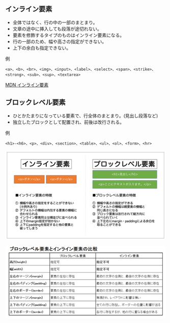 ## インライン要素
- 全体ではなく、行の中の一部のまとまり。
- 文章の途中に挿入しても段落が途切れない。
- 要素を修飾するタイプのものはインライン要素になる。
- 行の一部のため、幅や高さの指定ができない。
- 上下の余白も指定できない。

例  
```
<a>、<b>、<br>、<img>、<input>、<label>、<select>、<span>、<strike>、<strong>、<sub>、<sup>、<textarea>
```
[MDN インライン要素](https://developer.mozilla.org/ja/docs/Glossary/Inline-level_content)

## ブロックレベル要素
- ひとかたまりになっている要素で、行全体のまとまり。(見出し段落など)
-  独立したブロックとして配置され、前後は改行される。  

  例  
  ```
  <h1>-<h6>、<p>、<div>、<section>、<table>、<ul>、<ol>、<form>、<hr>
```  
![inline_block](https://github.com/uchas0120/TIL/blob/main/images/inline-block-difference-2.webp)

![inline_block2](https://github.com/uchas0120/TIL/blob/main/images/20151007110811.jpg)

